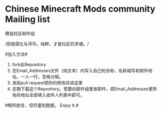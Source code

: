 # Chinese Minecraft Mods community Mailing list
模组社区邮件组

/拒绝腐化与浮华。纯粹，才是社区的灵魂。/

#加入方法#
1. fork此Repository
2. 在Email_Addresses文件（纯文本）内写入自己的全称，名称缩写和邮件地址。一人一行，空格分隔。
3. 发起pull request把你的修改并进这里
4. 定期下载这个Repository。若要向邮件组里发邮件，把Email_Addresses里所有的地址全部填入收件人列表中即可。

#畅所欲言，但尽量别跑题。 Enjoy It.#
